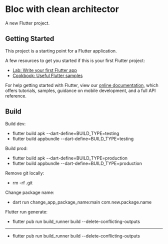# Bloc with clean architector

A new Flutter project.

## Getting Started

This project is a starting point for a Flutter application.

A few resources to get you started if this is your first Flutter project:

- [Lab: Write your first Flutter app](https://flutter.dev/docs/get-started/codelab)
- [Cookbook: Useful Flutter samples](https://flutter.dev/docs/cookbook)

For help getting started with Flutter, view our
[online documentation](https://flutter.dev/docs), which offers tutorials,
samples, guidance on mobile development, and a full API reference.

## Build

Build dev:

- flutter build apk --dart-define=BUILD_TYPE=testing
- flutter build appbundle --dart-define=BUILD_TYPE=testing

Build prod:

- flutter build apk --dart-define=BUILD_TYPE=production
- flutter build appbundle --dart-define=BUILD_TYPE=production

Remove git locally:

- rm -rf .git

Change package name:

- dart run change_app_package_name:main com.new.package.name

Flutter run generate:

- flutter pub run build_runner build --delete-conflicting-outputs

---

- flutter pub run build_runner build --delete-conflicting-outputs
